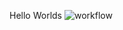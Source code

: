 Hello Worlds
![workflow](https://github.com/<UserName>/<RepositoryName>/actions/workflows/main.yml/badge.svg)
